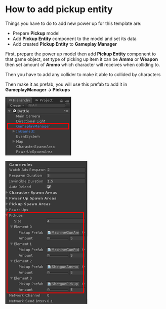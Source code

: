 # How to add pickup entity

Things you have to do to add new power up for this template are:

*   Prepare **Pickup** model
*   Add **Pickup Entity** component to the model and set its data
*   Add created **Pickup Entity** to **Gameplay Manager**

First, prepare the power up model then add **Pickup Entity** component to that game object, set type of picking up item it can be **Ammo** or **Weapon** then set amount of **Ammo** which character will receives when colliding to.

Then you have to add any collider to make it able to collided by characters

Then make it as prefab, you will use this prefab to add it in **GameplayManager -> Pickups**

![](../images/0yI9_vJdXOR7g3ch4.png)

![](../images/1YjPvhfKJ2IcQ7q33CQGyeA.png)